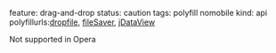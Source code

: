feature: drag-and-drop
status: caution
tags: polyfill nomobile
kind: api
polyfillurls:[dropfile](https://github.com/MrSwitch/dropfile),
[fileSaver](https://github.com/eligrey/FileSaver.js), [jDataView](https://github.com/vjeux/jDataView)

Not supported in Opera
